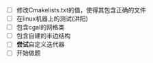 * [ ] 修改Cmakelists.txt的值，使得其包含正确的文件
* [ ] 在linux机器上的测试(洪阳)
* [ ] 包含cgal的网格类
* [ ] 包含自建的半边结构
* [ ] **尝试**自定义迭代器
* [ ] 开始做题